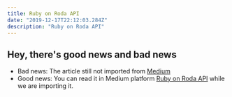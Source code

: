 ```yaml
---
title: Ruby on Roda API
date: "2019-12-17T22:12:03.284Z"
description: "Ruby on Roda API"
---
```


## Hey, there's good news and bad news

- Bad news: The article still not imported from [Medium](https://medium.com/@bojanmajed/ruby-on-roda-api-15c4a8f7e1a3)
- Good news: You can read it in Medium platform [Ruby on Roda API](https://medium.com/@bojanmajed/ruby-on-roda-api-15c4a8f7e1a3) while we are importing it.